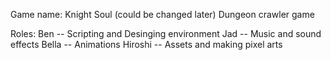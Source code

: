 Game name: Knight Soul (could be changed later)
Dungeon crawler game

Roles:
Ben -- Scripting and Desinging environment
Jad -- Music and sound effects
Bella -- Animations
Hiroshi -- Assets and making pixel arts
